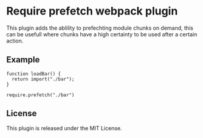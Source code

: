 # Require prefetch webpack plugin

This plugin adds the ablility to prefechting module chunks on demand, this can be usefull where
chunks have a high certainty to be used after a certain action.

## Example

```
function loadBar() {
  return import("./bar");
}

require.prefetch("./bar")
```

## License

This plugin is released under the MIT License.